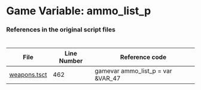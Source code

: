# Game Variable: ammo_list_p
### References in the original script files

#

| File | Line Number | Reference code |
| --- | --- | --- |
| [weapons.tsct](../../../out/weapons.tsct#L462) | 462 | gamevar ammo_list_p = var &VAR_47 |
